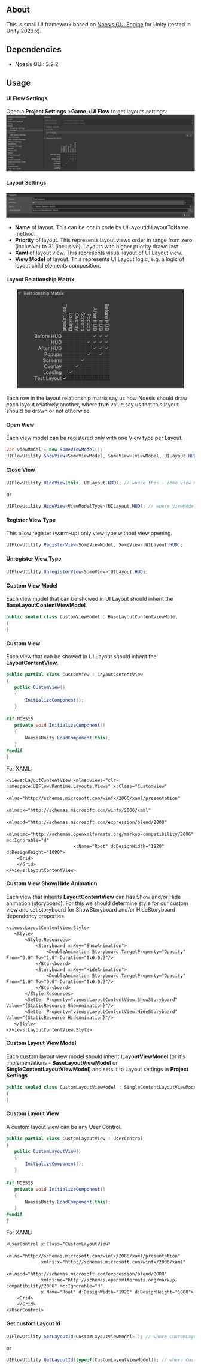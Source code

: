 ## About
This is small UI framework based on [Noesis GUI Engine](https://www.noesisengine.com/) for Unity (tested in Unity 2023.x).

## Dependencies
- Noesis GUI: 3.2.2

## Usage
#### UI Flow Settings
Open a **Project Settings->Game->UI Flow** to get layouts settings:
<img src="docs/images/ui-flow-settings.png" title="UI Flow Settings in Project Settings">

#### Layout Settings
<img src="docs/images/layout-settings.png" title="UI Layout settings">

- **Name** of layout. This can be got in code by UILayoutId.LayoutToName method.
- **Priority** of layout. This represents layout views order in range from zero (inclusive) to 31 (inclusive). Layouts with higher priority drawn last.
- **Xaml** of layout view. This represents visual layout of UI Layout view.
- **View Model** of layout. This represents UI Layout logic, e.g. a logic of layout child elements composition. 

#### Layout Relationship Matrix
<p align="center">
<img src="docs/images/relationship-matrix.png" title="UI Layout Relationship matrix">
</p>

Each row in the layout relationship matrix say us how Noesis should draw each layout relatively another, where **true** value say us that this layout should be drawn or not otherwise.

#### Open View
Each view model can be registered only with one View type per Layout.
```c#
var viewModel = new SomeViewModel();
UIFlowUtility.ShowView<SomeViewModel, SomeView>(viewModel, UILayout.HUD);
```

#### Close View
```c#
UIFlowUtility.HideView(this, UILayout.HUD); // where this - some view model
```

or

```c#
UIFlowUtility.HideView<ViewModelType>(UILayout.HUD); // where ViewModelType - is view model of showed view
```

#### Register View Type
This allow register (warm-up) only view type without view opening.
```c#
UIFlowUtility.RegisterView<SomeViewModel, SomeView>(UILayout.HUD);
```

#### Unregister View Type
```c#
UIFlowUtility.UnregisterView<SomeView>(UILayout.HUD);
```

#### Custom View Model
Each view model that can be showed in UI Layout should inherit the **BaseLayoutContentViewModel**.
```c#
public sealed class CustomViewModel : BaseLayoutContentViewModel
{
}
```

#### Custom View
Each view that can be showed in UI Layout should inherit the **LayoutContentView**.
```c#
public partial class CustomView : LayoutContentView
{
   public CustomView()
   {
       InitializeComponent();
   }

#if NOESIS
   private void InitializeComponent()
   {
       NoesisUnity.LoadComponent(this);
   }
#endif
}
```

For XAML:
```xaml
<views:LayoutContentView xmlns:views="clr-namespace:UIFlow.Runtime.Layouts.Views" x:Class="CustomView"
                         xmlns="http://schemas.microsoft.com/winfx/2006/xaml/presentation"
                         xmlns:x="http://schemas.microsoft.com/winfx/2006/xaml"
                         xmlns:d="http://schemas.microsoft.com/expression/blend/2008"
                         xmlns:mc="http://schemas.openxmlformats.org/markup-compatibility/2006" mc:Ignorable="d"
                         x:Name="Root" d:DesignWidth="1920" d:DesignHeight="1080">
    <Grid>
    </Grid>
</views:LayoutContentView>
```

#### Custom View Show/Hide Animation
Each view that inherits **LayoutContentView** can has Show and/or Hide animation (storyboard). For this we should determine style for our custom view and set storyboard for ShowStoryboard and/or HideStoryboard dependency properties.
```xaml
<views:LayoutContentView.Style>
   <Style>
       <Style.Resources>
           <Storyboard x:Key="ShowAnimation">
               <DoubleAnimation Storyboard.TargetProperty="Opacity" From="0.0" To="1.0" Duration="0:0:0.3"/>
           </Storyboard>
           <Storyboard x:Key="HideAnimation">
               <DoubleAnimation Storyboard.TargetProperty="Opacity" From="1.0" To="0.0" Duration="0:0:0.3"/>
           </Storyboard>
       </Style.Resources>
       <Setter Property="views:LayoutContentView.ShowStoryboard" Value="{StaticResource ShowAnimation}"/>
       <Setter Property="views:LayoutContentView.HideStoryboard" Value="{StaticResource HideAnimation}"/>
   </Style>
</views:LayoutContentView.Style>
```

#### Custom Layout View Model
Each custom layout view model should inherit **ILayoutViewModel** (or it's implementations - **BaseLayoutViewModel** or **SingleContentLayoutViewModel**) and sets it to Layout settings in **Project Settings**.
```c#
public sealed class CustomLayoutViewModel : SingleContentLayoutViewModel
{
}
```

#### Custom Layout View
A custom layout view can be any User Control.
```c#
public partial class CustomLayoutView : UserControl
{
   public CustomLayoutView()
   {
       InitializeComponent();
   }

#if NOESIS
   private void InitializeComponent()
   {
       NoesisUnity.LoadComponent(this);
   }
#endif
}
```

For XAML:
```xaml
<UserControl x:Class="CustomLayoutView"
             xmlns="http://schemas.microsoft.com/winfx/2006/xaml/presentation"
             xmlns:x="http://schemas.microsoft.com/winfx/2006/xaml"
             xmlns:d="http://schemas.microsoft.com/expression/blend/2008"
             xmlns:mc="http://schemas.openxmlformats.org/markup-compatibility/2006" mc:Ignorable="d"
             x:Name="Root" d:DesignWidth="1920" d:DesignHeight="1080">
    <Grid>
    </Grid>
</UserControl>
```

#### Get custom Layout Id
```c#
UIFlowUtility.GetLayoutId<CustomLayoutViewModel>(); // where CustomLayoutViewModel is viewModel type of custom layout
```

or

```c#
UIFlowUtility.GetLayoutId(typeof(CustomLayoutViewModel)); // where CustomLayoutViewModel is viewModel type of custom layout
```

